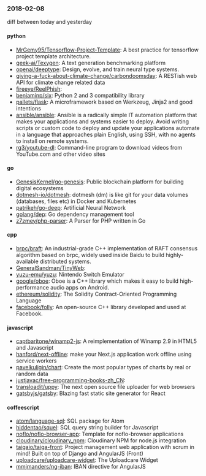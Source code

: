 ### 2018-02-08
diff between today and yesterday

#### python
* [MrGemy95/Tensorflow-Project-Template](https://github.com/MrGemy95/Tensorflow-Project-Template): A best practice for tensorflow project template architecture.
* [geek-ai/Texygen](https://github.com/geek-ai/Texygen): A text generation benchmarking platform
* [openai/deeptype](https://github.com/openai/deeptype): Design, evolve, and train neural type systems.
* [giving-a-fuck-about-climate-change/carbondoomsday](https://github.com/giving-a-fuck-about-climate-change/carbondoomsday): A RESTish web API for climate change related data 
* [fireeye/ReelPhish](https://github.com/fireeye/ReelPhish): 
* [benjaminp/six](https://github.com/benjaminp/six): Python 2 and 3 compatibility library
* [pallets/flask](https://github.com/pallets/flask): A microframework based on Werkzeug, Jinja2 and good intentions
* [ansible/ansible](https://github.com/ansible/ansible): Ansible is a radically simple IT automation platform that makes your applications and systems easier to deploy. Avoid writing scripts or custom code to deploy and update your applications automate in a language that approaches plain English, using SSH, with no agents to install on remote systems.
* [rg3/youtube-dl](https://github.com/rg3/youtube-dl): Command-line program to download videos from YouTube.com and other video sites

#### go
* [GenesisKernel/go-genesis](https://github.com/GenesisKernel/go-genesis): Public blockchain platform for building digital ecosystems
* [dotmesh-io/dotmesh](https://github.com/dotmesh-io/dotmesh): dotmesh (dm) is like git for your data volumes (databases, files etc) in Docker and Kubernetes
* [patrikeh/go-deep](https://github.com/patrikeh/go-deep): Artificial Neural Network
* [golang/dep](https://github.com/golang/dep): Go dependency management tool
* [z7zmey/php-parser](https://github.com/z7zmey/php-parser): A Parser for PHP written in Go

#### cpp
* [brpc/braft](https://github.com/brpc/braft): An industrial-grade C++ implementation of RAFT consensus algorithm based on brpc, widely used inside Baidu to build highly-available distributed systems.
* [GeneralSandman/TinyWeb](https://github.com/GeneralSandman/TinyWeb): 
* [yuzu-emu/yuzu](https://github.com/yuzu-emu/yuzu): Nintendo Switch Emulator
* [google/oboe](https://github.com/google/oboe): Oboe is a C++ library which makes it easy to build high-performance audio apps on Android.
* [ethereum/solidity](https://github.com/ethereum/solidity): The Solidity Contract-Oriented Programming Language
* [facebook/folly](https://github.com/facebook/folly): An open-source C++ library developed and used at Facebook.

#### javascript
* [captbaritone/winamp2-js](https://github.com/captbaritone/winamp2-js): A reimplementation of Winamp 2.9 in HTML5 and Javascript
* [hanford/next-offline](https://github.com/hanford/next-offline): make your Next.js application work offline using service workers
* [pavelkuligin/chart](https://github.com/pavelkuligin/chart): Create the most popular types of charts by real or random data
* [justjavac/free-programming-books-zh_CN](https://github.com/justjavac/free-programming-books-zh_CN):  
* [transloadit/uppy](https://github.com/transloadit/uppy): The next open source file uploader for web browsers 
* [gatsbyjs/gatsby](https://github.com/gatsbyjs/gatsby):  Blazing fast static site generator for React

#### coffeescript
* [atom/language-sql](https://github.com/atom/language-sql): SQL package for Atom
* [hiddentao/squel](https://github.com/hiddentao/squel):  SQL query string builder for Javascript
* [noflo/noflo-browser-app](https://github.com/noflo/noflo-browser-app): Template for noflo-browser applications
* [cloudinary/cloudinary_npm](https://github.com/cloudinary/cloudinary_npm): Cloudinary NPM for node.js integration
* [taigaio/taiga-front](https://github.com/taigaio/taiga-front): Project management web application with scrum in mind! Built on top of Django and AngularJS (Front)
* [uploadcare/uploadcare-widget](https://github.com/uploadcare/uploadcare-widget): The Uploadcare Widget
* [mmjmanders/ng-iban](https://github.com/mmjmanders/ng-iban): IBAN directive for AngularJS

